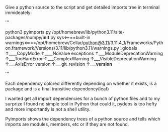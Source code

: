 Give a python source to the script and get detailed imports tree in terminal immideately:

'''

python3 pyimports.py /opt/homebrew/lib/python3.11/site-packages/numpy/__init__.py
sys<====built-in
warnings<====/opt/homebrew/Cellar/python@3.11/3.11.4_1/Frameworks/Python.framework/Versions/3.11/lib/python3.11/warnings.py
_globals
        ↑____CopyMode
        ↑____NoValue
exceptions
          ↑___ModuleDeprecationWarning
          ↑___TooHardError
          ↑___ComplexWarning
          ↑___VisibleDeprecationWarning
          ↑___AxisError
version
       ↑___git_revision
       ↑_____version__
       
'''

Each dependency colored differently depending on whether it exists, is a package and is a final transitive dependency(leaf)

I wanted get all import dependencies for a bunch of python files and to my surprize I found no
simple tool in Python that could it, pydeps is too hefty and more importantly is not a shell utility.

Pyimports shows the dependency trees of a python source and tells which imports are modules, members, etc or if they are not found.
